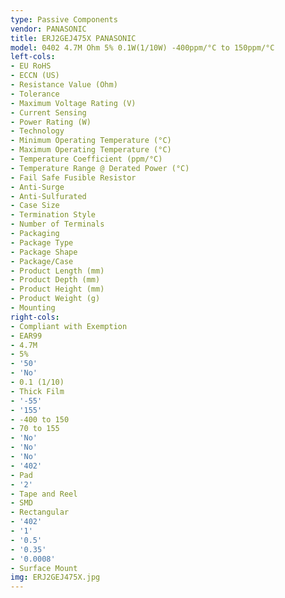 ```yaml
---
type: Passive Components
vendor: PANASONIC
title: ERJ2GEJ475X PANASONIC
model: 0402 4.7M Ohm 5% 0.1W(1/10W) -400ppm/°C to 150ppm/°C
left-cols:
- EU RoHS
- ECCN (US)
- Resistance Value (Ohm)
- Tolerance
- Maximum Voltage Rating (V)
- Current Sensing
- Power Rating (W)
- Technology
- Minimum Operating Temperature (°C)
- Maximum Operating Temperature (°C)
- Temperature Coefficient (ppm/°C)
- Temperature Range @ Derated Power (°C)
- Fail Safe Fusible Resistor
- Anti-Surge
- Anti-Sulfurated
- Case Size
- Termination Style
- Number of Terminals
- Packaging
- Package Type
- Package Shape
- Package/Case
- Product Length (mm)
- Product Depth (mm)
- Product Height (mm)
- Product Weight (g)
- Mounting
right-cols:
- Compliant with Exemption
- EAR99
- 4.7M
- 5%
- '50'
- 'No'
- 0.1 (1/10)
- Thick Film
- '-55'
- '155'
- -400 to 150
- 70 to 155
- 'No'
- 'No'
- 'No'
- '402'
- Pad
- '2'
- Tape and Reel
- SMD
- Rectangular
- '402'
- '1'
- '0.5'
- '0.35'
- '0.0008'
- Surface Mount
img: ERJ2GEJ475X.jpg
---
```

